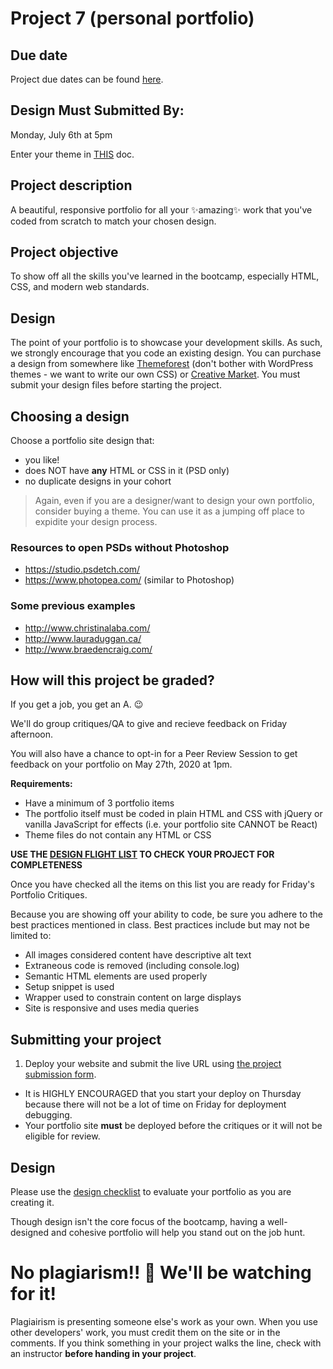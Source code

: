 # Project 7 (personal portfolio)

## Due date

Project due dates can be found [here](https://github.com/HackerYou/bootcamp-notes/blob/master/stuff-you-need-to-know/important-dates.md).

## Design Must Submitted By:

Monday, July 6th at 5pm

Enter your theme in [THIS](https://docs.google.com/spreadsheets/d/1zjRDoKcQzrT8tuZCCzdUN5Tq4OKOXE_3mf91Z3Rm_x0/edit?usp=sharing) doc. 


## Project description

A beautiful, responsive portfolio for all your ✨amazing✨ work that you've coded from scratch to match your chosen design.

## Project objective

To show off all the skills you've learned in the bootcamp, especially HTML, CSS, and modern web standards.

## Design

The point of your portfolio is to showcase your development skills. As such, we strongly encourage that you code an existing design. You can purchase a design from somewhere like [Themeforest](http://1.envato.market/hackeryou) (don't bother with WordPress themes - we want to write our own CSS) or [Creative Market](https://creativemarket.com/templates/websites). You must submit your design files before starting the project.
<!-- 
You may not update an existing portfolio, you must start from scratch. -->

## Choosing a design

Choose a portfolio site design that:

-   you like!
-   does NOT have **any** HTML or CSS in it (PSD only)
-   no duplicate designs in your cohort 
<!-- -   no recent grad has used (check the [past portfolio themes doc](https://docs.google.com/spreadsheets/d/1ZQqQnn-gSbyRlk_Au_MRoRsttsgy4BRdRnldnoclt6I/edit#gid=0)) -->

> Again, even if you are a designer/want to design your own portfolio, consider buying a theme. You can use it as a jumping off place to expidite your design process.

### Resources to open PSDs without Photoshop

-   https://studio.psdetch.com/
-   https://www.photopea.com/ (similar to Photoshop)

### Some previous examples

-   <http://www.christinalaba.com/>
-   <http://www.lauraduggan.ca/>
-   <http://www.braedencraig.com/>

## How will this project be graded?

If you get a job, you get an A. 😉

We'll do group critiques/QA to give and recieve feedback on Friday afternoon.

You will also have a chance to opt-in for a Peer Review Session to get feedback on your portfolio on May 27th, 2020 at 1pm.

**Requirements:**

-   Have a minimum of 3 portfolio items
-   The portfolio itself must be coded in plain HTML and CSS with jQuery or vanilla JavaScript for effects (i.e. your portfolio site CANNOT be React)
-   Theme files do not contain any HTML or CSS


**USE THE [DESIGN FLIGHT LIST](https://github.com/HackerYou/bootcamp-notes/blob/master/stuff-you-need-to-know/Juno-Design-flight-list.pdf) TO CHECK YOUR PROJECT FOR COMPLETENESS**

Once you have checked all the items on this list you are ready for Friday's Portfolio Critiques.

Because you are showing off your ability to code, be sure you adhere to the best practices mentioned in class. Best practices include but may not be limited to:

-   All images considered content have descriptive alt text
-   Extraneous code is removed (including console.log)
-   Semantic HTML elements are used properly
-   Setup snippet is used
-   Wrapper used to constrain content on large displays
-   Site is responsive and uses media queries

## Submitting your project

1. Deploy your website and submit the live URL using [the project submission form](https://docs.google.com/forms/d/1ld09hsgj2WEpCEjNwg8ezA-wOlsFKeuBleYHlOPDUW0/edit).

-   It is HIGHLY ENCOURAGED that you start your deploy on Thursday because  there will not be a lot of time on Friday for deployment debugging.
-   Your portfolio site **must** be deployed before the critiques or it will not be eligible for review.


## Design

Please use the [design checklist](https://github.com/HackerYou/bootcamp-notes/blob/master/stuff-you-need-to-know/design-checklist.pdf) to evaluate your portfolio as you are creating it. 

Though design isn't the core focus of the bootcamp, having a well-designed and cohesive portfolio will help you stand out on the job hunt.

<!-- Whether you need advice on colour schemes, fonts, layout or a wider professional opinion, manage your time so that you can take advantage of instructor and peer feedback on design during project work time. 🎨 -->

# No plagiarism!! 👀 We'll be watching for it!

Plagiairism is presenting someone else's work as your own. When you use other developers' work, you must credit them on the site or in the comments. If you think something in your project walks the line, check with an instructor **before handing in your project**.
